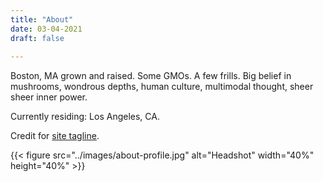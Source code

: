 ```yaml
---
title: "About"
date: 03-04-2021
draft: false
 
---
```


Boston, MA grown and raised. Some GMOs. A few frills. Big belief in mushrooms, wondrous depths, human culture, multimodal thought, sheer sheer inner power.

Currently residing: Los Angeles, CA.

Credit for [site tagline](https://hey-adora.tumblr.com/post/169039127437/yinx-read-a-girl-who-dates-books).

{{< figure src="../images/about-profile.jpg" alt="Headshot" width="40%" height="40%" >}}
